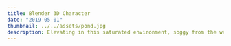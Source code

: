 ```yaml
---
title: Blender 3D Character
date: "2019-05-01"
thumbnail: ../../assets/pond.jpg
description: Elevating in this saturated environment, soggy from the waves, learning with every failure and from the ashes WE RISE
---
```

